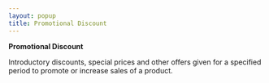 ```yaml
---
layout: popup
title: Promotional Discount
---
```



**Promotional Discount**


Introductory discounts, special prices and other offers given for a specified period to promote or increase sales of a product.
